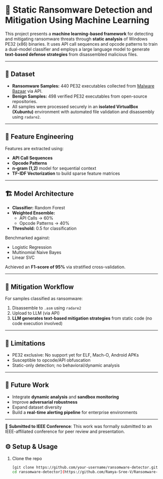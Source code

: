 # 🔐 Static Ransomware Detection and Mitigation Using Machine Learning

This project presents a **machine learning-based framework** for detecting and mitigating ransomware threats through **static analysis** of Windows PE32 (x86) binaries. It uses API call sequences and opcode patterns to train a dual-model classifier and employs a large language model to generate **text-based defense strategies** from disassembled malicious files.

---

## 📁 Dataset

- **Ransomware Samples:** 440 PE32 executables collected from [Malware Bazaar](https://bazaar.abuse.ch/) via API.
- **Benign Samples:** 498 verified PE32 executables from open-source repositories.
- All samples were processed securely in an **isolated VirtualBox (Xubuntu)** environment with automated file validation and disassembly using `radare2`.

---

## 🧠 Feature Engineering

Features are extracted using:
- **API Call Sequences**
- **Opcode Patterns**
- **n-gram (1,2)** model for sequential context
- **TF-IDF Vectorization** to build sparse feature matrices

---

## 🏗️ Model Architecture

- **Classifier:** Random Forest
- **Weighted Ensemble:**
  - API Calls → 60%
  - Opcode Patterns → 40%
- **Threshold:** 0.5 for classification

Benchmarked against:
- Logistic Regression
- Multinomial Naive Bayes
- Linear SVC

Achieved an **F1-score of 95%** via stratified cross-validation.

---

## 🔄 Mitigation Workflow

For samples classified as ransomware:
1. Disassemble to `.asm` using `radare2`
2. Upload to LLM (via API)
3. **LLM generates text-based mitigation strategies** from static code (no code execution involved)

---

## 🚫 Limitations

- PE32 exclusive: No support yet for ELF, Mach-O, Android APKs
- Susceptible to opcode/API obfuscation
- Static-only detection; no behavioral/dynamic analysis

---

## 🔮 Future Work

- Integrate **dynamic analysis** and **sandbox monitoring**
- Improve **adversarial robustness**
- Expand dataset diversity
- Build a **real-time alerting pipeline** for enterprise environments

---

📢 **Submitted to IEEE Conference**: This work was formally submitted to an IEEE-affiliated conference for peer review and presentation.

## ⚙️ Setup & Usage

1. Clone the repo  
   ```bash
   [git clone https://github.com/your-username/ransomware-detector.git
   cd ransomware-detector](https://github.com/Ramya-Sree-V/Ransomware-Detection-using-Machine-Learning.git)
